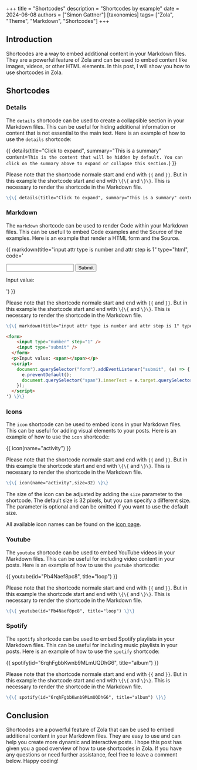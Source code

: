 +++
title = "Shortcodes"
description = "Shortcodes by example"
date = 2024-06-08
authors = ["Simon Gattner"]
[taxonomies]
tags= ["Zola", "Theme", "Markdown", "Shortcodes"]
+++

## Introduction

Shortcodes are a way to embed additional content in your Markdown files. They are a powerful feature of Zola and can be used to embed content like images, videos, or other HTML elements. In this post, I will show you how to use shortcodes in Zola.

## Shortcodes

### Details

The `details` shortcode can be used to create a collapsible section in your Markdown files. This can be useful for hiding additional information or content that is not essential to the main text. Here is an example of how to use the `details` shortcode:

{{ details(title="Click to expand", summary="This is a summary" content=`This is the content that will be hidden by default. You can click on the summary above to expand or collapse this section.`) }}

Please note that the shortcode normale start and end with `{{` and `}}`. But in this example the shortcode start and end with `\{\{` and `\}\}`. This is necessary to render the shortcode in the Markdown file.

```md
\{\{ details(title="Click to expand", summary="This is a summary" content=`This is the content that will be hidden by default. You can click on the summary above to expand or collapse this section.`) \}\}
```

### Markdown

The `markdown` shortcode can be used to render Code within your Markdown files. This can be usefull to embed Code examples and the Source of the examples. Here is an example that render a HTML form and the Source.

{{ markdown(title="input attr type is number and attr step is 1" type="html", code='

<form>
    <input type="number" step="1" />
    <input type="submit" />
  </form>
  <p>Input value: <span></span></p>
  <script>
    document.querySelector("form").addEventListener("submit", (e) => {
      e.preventDefault();
      document.querySelector("span").innerText = e.target.querySelector("input").value;
    });
  </script>
') }}

Please note that the shortcode normale start and end with `{{` and `}}`. But in this example the shortcode start and end with `\{\{` and `\}\}`. This is necessary to render the shortcode in the Markdown file.

```md
\{\{ markdown(title="input attr type is number and attr step is 1" type="html", code='

<form>
    <input type="number" step="1" />
    <input type="submit" />
  </form>
  <p>Input value: <span></span></p>
  <script>
    document.querySelector("form").addEventListener("submit", (e) => {
      e.preventDefault();
      document.querySelector("span").innerText = e.target.querySelector("input").value;
    });
  </script>
') \}\}
```

### Icons

The `icon` shortcode can be used to embed icons in your Markdown files. This can be useful for adding visual elements to your posts. Here is an example of how to use the `icon` shortcode:

{{ icon(name="activity") }}

Please note that the shortcode normale start and end with `{{` and `}}`. But in this example the shortcode start and end with `\{\{` and `\}\}`. This is necessary to render the shortcode in the Markdown file.

```md
\{\{ icon(name="activity",size=32) \}\}
```

The size of the icon can be adjusted by adding the `size` parameter to the shortcode. The default size is 32 pixels, but you can specify a different size. The parameter is optional and can be omitted if you want to use the default size.

All available icon names can be found on the [icon page](@/posts/icons.md).

### Youtube

The `youtube` shortcode can be used to embed YouTube videos in your Markdown files. This can be useful for including video content in your posts. Here is an example of how to use the `youtube` shortcode:

{{ youtube(id="Pb4Naef8pc8", title="loop") }}

Please note that the shortcode normale start and end with `{{` and `}}`. But in this example the shortcode start and end with `\{\{` and `\}\}`. This is necessary to render the shortcode in the Markdown file.

```md
\{\{ youtube(id="Pb4Naef8pc8", title="loop") \}\}
```

### Spotify

The `spotify` shortcode can be used to embed Spotify playlists in your Markdown files. This can be useful for including music playlists in your posts. Here is an example of how to use the `spotify` shortcode:

{{ spotify(id="6rqhFgbbKwnb9MLmUQDhG6", title="album") }}

Please note that the shortcode normale start and end with `{{` and `}}`. But in this example the shortcode start and end with `\{\{` and `\}\}`. This is necessary to render the shortcode in the Markdown file.

```md
\{\{ spotify(id="6rqhFgbbKwnb9MLmUQDhG6", title="album") \}\}
```

## Conclusion

Shortcodes are a powerful feature of Zola that can be used to embed additional content in your Markdown files. They are easy to use and can help you create more dynamic and interactive posts. I hope this post has given you a good overview of how to use shortcodes in Zola. If you have any questions or need further assistance, feel free to leave a comment below. Happy coding!
